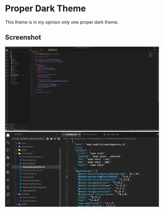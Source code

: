 # Proper Dark Theme

This theme is in my opinion only one proper dark theme.

## Screenshot
<img alt="Proper Dark Theme JS" src="https://raw.githubusercontent.com/amelinium23/proper-dark-theme/master/img/JS.png">
<br />
<img alt="Proper Dark Theme Package.json" src="https://raw.githubusercontent.com/amelinium23/proper-dark-theme/master/img/Packagejson.png">